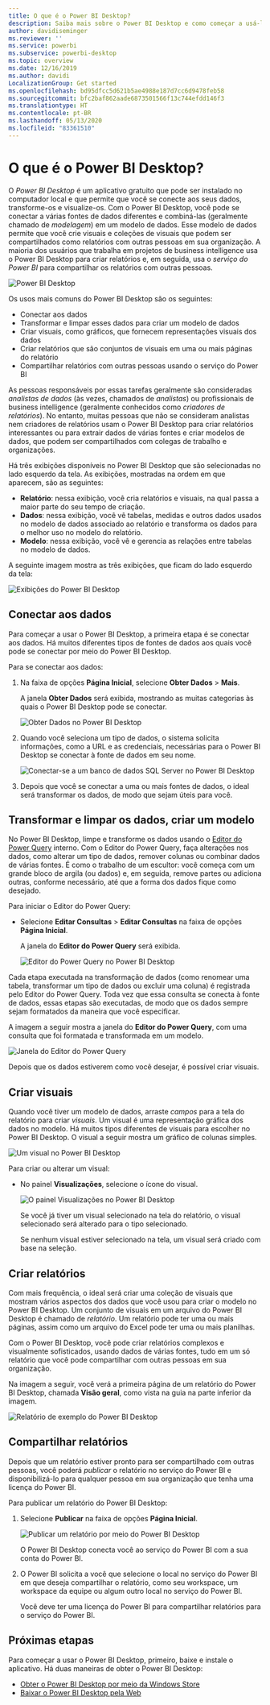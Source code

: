 ```yaml
---
title: O que é o Power BI Desktop?
description: Saiba mais sobre o Power BI Desktop e como começar a usá-lo.
author: davidiseminger
ms.reviewer: ''
ms.service: powerbi
ms.subservice: powerbi-desktop
ms.topic: overview
ms.date: 12/16/2019
ms.author: davidi
LocalizationGroup: Get started
ms.openlocfilehash: bd95dfcc5d621b5ae4988e187d7cc6d9478feb58
ms.sourcegitcommit: bfc2baf862aade6873501566f13c744efdd146f3
ms.translationtype: HT
ms.contentlocale: pt-BR
ms.lasthandoff: 05/13/2020
ms.locfileid: "83361510"
---
```

# <a name="what-is-power-bi-desktop"></a>O que é o Power BI Desktop?

O *Power BI Desktop* é um aplicativo gratuito que pode ser instalado no computador local e que permite que você se conecte aos seus dados, transforme-os e visualize-os. Com o Power BI Desktop, você pode se conectar a várias fontes de dados diferentes e combiná-las (geralmente chamado de *modelagem*) em um modelo de dados. Esse modelo de dados permite que você crie visuais e coleções de visuais que podem ser compartilhados como relatórios com outras pessoas em sua organização. A maioria dos usuários que trabalha em projetos de business intelligence usa o Power BI Desktop para criar relatórios e, em seguida, usa o *serviço do Power BI* para compartilhar os relatórios com outras pessoas.

![Power BI Desktop](media/desktop-what-is-desktop/what-is-desktop_01.png)

Os usos mais comuns do Power BI Desktop são os seguintes:

* Conectar aos dados
* Transformar e limpar esses dados para criar um modelo de dados
* Criar visuais, como gráficos, que fornecem representações visuais dos dados
* Criar relatórios que são conjuntos de visuais em uma ou mais páginas do relatório
* Compartilhar relatórios com outras pessoas usando o serviço do Power BI

As pessoas responsáveis por essas tarefas geralmente são consideradas *analistas de dados* (às vezes, chamados de *analistas*) ou profissionais de business intelligence (geralmente conhecidos como *criadores de relatórios*). No entanto, muitas pessoas que não se consideram analistas nem criadores de relatórios usam o Power BI Desktop para criar relatórios interessantes ou para extrair dados de várias fontes e criar modelos de dados, que podem ser compartilhados com colegas de trabalho e organizações.

Há três exibições disponíveis no Power BI Desktop que são selecionadas no lado esquerdo da tela. As exibições, mostradas na ordem em que aparecem, são as seguintes:
* **Relatório**: nessa exibição, você cria relatórios e visuais, na qual passa a maior parte do seu tempo de criação.
* **Dados**: nessa exibição, você vê tabelas, medidas e outros dados usados no modelo de dados associado ao relatório e transforma os dados para o melhor uso no modelo do relatório.
* **Modelo**: nessa exibição, você vê e gerencia as relações entre tabelas no modelo de dados.

A seguinte imagem mostra as três exibições, que ficam do lado esquerdo da tela:

![Exibições do Power BI Desktop](media/desktop-what-is-desktop/what-is-desktop-07.png)
 

## <a name="connect-to-data"></a>Conectar aos dados
Para começar a usar o Power BI Desktop, a primeira etapa é se conectar aos dados. Há muitos diferentes tipos de fontes de dados aos quais você pode se conectar por meio do Power BI Desktop. 

Para se conectar aos dados:

1. Na faixa de opções **Página Inicial**, selecione **Obter Dados** > **Mais**. 

   A janela **Obter Dados** será exibida, mostrando as muitas categorias às quais o Power BI Desktop pode se conectar.

   ![Obter Dados no Power BI Desktop](media/desktop-what-is-desktop/what-is-desktop_02.png)

2. Quando você seleciona um tipo de dados, o sistema solicita informações, como a URL e as credenciais, necessárias para o Power BI Desktop se conectar à fonte de dados em seu nome.

   ![Conectar-se a um banco de dados SQL Server no Power BI Desktop](media/desktop-what-is-desktop/what-is-desktop_03.png)

3. Depois que você se conectar a uma ou mais fontes de dados, o ideal será transformar os dados, de modo que sejam úteis para você.

## <a name="transform-and-clean-data-create-a-model"></a>Transformar e limpar os dados, criar um modelo

No Power BI Desktop, limpe e transforme os dados usando o [Editor do Power Query](https://docs.microsoft.com/power-bi/desktop-query-overview) interno. Com o Editor do Power Query, faça alterações nos dados, como alterar um tipo de dados, remover colunas ou combinar dados de várias fontes. É como o trabalho de um escultor: você começa com um grande bloco de argila (ou dados) e, em seguida, remove partes ou adiciona outras, conforme necessário, até que a forma dos dados fique como desejado. 

Para iniciar o Editor do Power Query:

- Selecione **Editar Consultas** > **Editar Consultas** na faixa de opções **Página Inicial**.

   A janela do **Editor do Power Query** será exibida.

   ![Editor do Power Query no Power BI Desktop](media/desktop-getting-started/designer_gsg_editquery.png)

Cada etapa executada na transformação de dados (como renomear uma tabela, transformar um tipo de dados ou excluir uma coluna) é registrada pelo Editor do Power Query. Toda vez que essa consulta se conecta à fonte de dados, essas etapas são executadas, de modo que os dados sempre sejam formatados da maneira que você especificar.

A imagem a seguir mostra a janela do **Editor do Power Query**, com uma consulta que foi formatada e transformada em um modelo.

 ![Janela do Editor do Power Query](media/desktop-getting-started/shapecombine_querysettingsfinished.png)

Depois que os dados estiverem como você desejar, é possível criar visuais. 

## <a name="create-visuals"></a>Criar visuais 

Quando você tiver um modelo de dados, arraste *campos* para a tela do relatório para criar *visuais*. Um visual é uma representação gráfica dos dados no modelo. Há muitos tipos diferentes de visuais para escolher no Power BI Desktop. O visual a seguir mostra um gráfico de colunas simples. 

![Um visual no Power BI Desktop](media/desktop-what-is-desktop/what-is-desktop_04.png)

Para criar ou alterar um visual: 

- No painel **Visualizações**, selecione o ícone do visual. 

   ![O painel Visualizações no Power BI Desktop](media/desktop-what-is-desktop/what-is-desktop_05.png)

   Se você já tiver um visual selecionado na tela do relatório, o visual selecionado será alterado para o tipo selecionado. 

   Se nenhum visual estiver selecionado na tela, um visual será criado com base na seleção.


## <a name="create-reports"></a>Criar relatórios

Com mais frequência, o ideal será criar uma coleção de visuais que mostram vários aspectos dos dados que você usou para criar o modelo no Power BI Desktop. Um conjunto de visuais em um arquivo do Power BI Desktop é chamado de *relatório*. Um relatório pode ter uma ou mais páginas, assim como um arquivo do Excel pode ter uma ou mais planilhas. 

Com o Power BI Desktop, você pode criar relatórios complexos e visualmente sofisticados, usando dados de várias fontes, tudo em um só relatório que você pode compartilhar com outras pessoas em sua organização.

Na imagem a seguir, você verá a primeira página de um relatório do Power BI Desktop, chamada **Visão geral**, como vista na guia na parte inferior da imagem. 

![Relatório de exemplo do Power BI Desktop](media/desktop-what-is-desktop/what-is-desktop_01.png)

## <a name="share-reports"></a>Compartilhar relatórios

Depois que um relatório estiver pronto para ser compartilhado com outras pessoas, você poderá *publicar* o relatório no serviço do Power BI e disponibilizá-lo para qualquer pessoa em sua organização que tenha uma licença do Power BI. 

Para publicar um relatório do Power BI Desktop: 

1. Selecione **Publicar** na faixa de opções **Página Inicial**.

   ![Publicar um relatório por meio do Power BI Desktop](media/desktop-what-is-desktop/what-is-desktop_06.png)

   O Power BI Desktop conecta você ao serviço do Power BI com a sua conta do Power BI. 

2. O Power BI solicita a você que selecione o local no serviço do Power BI em que deseja compartilhar o relatório, como seu workspace, um workspace da equipe ou algum outro local no serviço do Power BI. 

   Você deve ter uma licença do Power BI para compartilhar relatórios para o serviço do Power BI.


## <a name="next-steps"></a>Próximas etapas

Para começar a usar o Power BI Desktop, primeiro, baixe e instale o aplicativo. Há duas maneiras de obter o Power BI Desktop:

* [Obter o Power BI Desktop por meio da Windows Store](https://aka.ms/pbidesktopstore)
* [Baixar o Power BI Desktop pela Web](https://docs.microsoft.com/power-bi/desktop-get-the-desktop#download-power-bi-desktop-directly)

